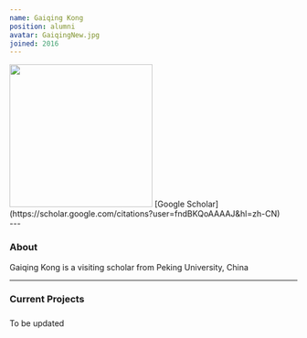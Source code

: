 ```yaml
---
name: Gaiqing Kong
position: alumni
avatar: GaiqingNew.jpg
joined: 2016
---
```


<img width="250" src="{{site.baseurl}}/images/people/{{page.avatar}}" data-action="zoom">
<i class="fa fa-google"></i> [Google Scholar](https://scholar.google.com/citations?user=fndBKQoAAAAJ&hl=zh-CN)<br>
---

### About

Gaiqing Kong is a visiting scholar from Peking University, China 

---

### Current Projects

##### 
To be updated
